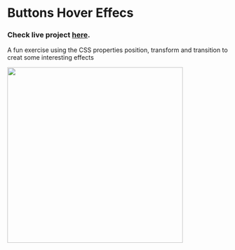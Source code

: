 # Buttons Hover Effecs

### Check live project [here](https://inomniaparatus-wd.github.io/Buttons-Hover-Effects/).

A fun exercise using the CSS properties position, transform and transition to creat some interesting effects

<img src="https://github.com/InOmniaParatus-WD/InOmniaParatus-WD.github.io/assets/78725314/e4421616-8631-46de-933c-d1060b45dbef" width="400px"/>
